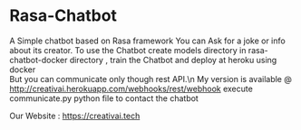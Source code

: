 # Rasa-Chatbot
A Simple chatbot based on Rasa framework
You can Ask for a joke  or info about its creator.
To use the Chatbot create models directory in rasa-chatbot-docker directory , train the Chatbot and deploy at heroku using docker  
But you can communicate only though rest API.\n
My version is available @ http://creativai.herokuapp.com/webhooks/rest/webhook
execute communicate.py python file to contact the chatbot 


Our Website : https://creativai.tech 
